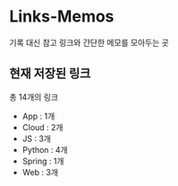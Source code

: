 # Links-Memos
기록 대신 참고 링크와 간단한 메모를 모아두는 곳

## 현재 저장된 링크
총 14개의 링크

- App : 1개
- Cloud : 2개
- JS : 3개   
- Python : 4개   
- Spring : 1개
- Web : 3개
